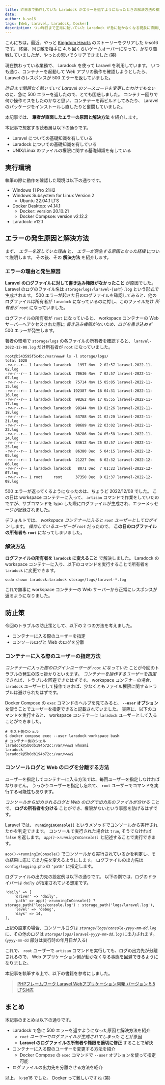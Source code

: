 ```yaml
---
title: 昨日まで動作していた Laradock がエラーを返すようになったときの解決方法の模索
date: 
author: k-so16
tags: [Web, Laravel, Laradock, Docker]
description: つい昨日まで正常に動いていた Laradock が急に動かなくなる現象に直面したので、その原因と解決方法を紹介します。
---
```


こんにちは。最近、やっと [Kingdom Hearts](https://www.jp.square-enix.com/kingdom/) のストーリーをクリアした k-so16 です。
終盤、同じ敵を相手に 4, 5 回くらいゲームオーバーになって、かなり苦戦していましたが、やっとの思いでクリアできました (笑)

現在携わっている業務で、 Laradock を使って Laravel を利用しています。
いつも通り、コンテナーを起動して Web アプリの動作を確認しようとしたら、 Laravel のレスポンスが 500 エラーを返していました。

*昨日まで問題なく動いていて Laravel のソースコードを変更したわけでもない* のに、急に 500 エラーを返したので、とても困惑しました。
コンテナー回りで何か操作ミスをしたのかなと思い、コンテナーを再ビルドしてみたり、 Laravel のパッケージをインストールし直したりと奮闘していました。

本記事では、 **筆者が直面したエラーの原因と解決方法** を紹介します。

本記事で想定する読者層は以下の通りです。

- Laravel についての基礎知識を有している
- Laradock についての基礎知識を有している
- UNIX/Linux のファイルの権限に関する基礎知識を有している

## 実行環境

執筆の際に動作を確認した環境は以下の通りです。

- Windows 11 Pro 21H2
- Windows Subsystem for Linux Version 2
    - Ubuntu 22.04.1 LTS
- Docker Desktop: v4.14.1
    - Docker: version 20.10.21
    - Docker Compsoe: version v2.12.2
- Laradock: v12.1

## エラーの発生原因と解決方法

まず、 *エラーを返していた理由* と、 *エラーが発生する原因となった経緯* について説明します。
その後、その **解決方法** を紹介します。

### エラーの理由と発生原因

**Laravel のログファイルに対して書き込み権限がなかったこと** が原因でした。
Laravel のログのファイル名は `storage/logs/laravel-{日付}.log` という形式で生成されます。
500 エラーが起きた日のログファイルを確認してみると、他のログファイルは所有者が `laradock` になっているのに対し、このファイルだけ *所有者が `root`* になっていました。

ログファイルの所有者が `root` になっていると、 workspace コンテナーの Web サーバーへアクセスされた際に  *書き込み権限がないため、ログを書き込めず* 500 エラーが発生します。

著者の環境で `storage/logs` の各ファイルの所有者を確認すると、 `laravel-2022-12-08.log` だけ所有者が `root` になっていました。

```bash{16}:title=ログファイルの権限の確認
root@b543595f5c4b:/var/www# ls -l storage/logs/
total 1028
-rw-r--r-- 1 laradock laradock   1957 Nov  2 02:57 laravel-2022-11-02.log
-rw-r--r-- 1 laradock laradock  70636 Nov  7 02:57 laravel-2022-11-07.log
-rw-r--r-- 1 laradock laradock  75714 Nov 15 05:05 laravel-2022-11-15.log
-rw-r--r-- 1 laradock laradock 192387 Nov 16 04:31 laravel-2022-11-16.log
-rw-r--r-- 1 laradock laradock  98262 Nov 17 05:55 laravel-2022-11-17.log
-rw-r--r-- 1 laradock laradock  98144 Nov 18 02:26 laravel-2022-11-18.log
-rw-r--r-- 1 laradock laradock  63788 Nov 21 02:20 laravel-2022-11-21.log
-rw-r--r-- 1 laradock laradock  98689 Nov 22 03:02 laravel-2022-11-22.log
-rw-r--r-- 1 laradock laradock  38286 Nov 24 05:58 laravel-2022-11-24.log
-rw-r--r-- 1 laradock laradock  84612 Nov 25 02:57 laravel-2022-11-25.log
-rw-r--r-- 1 laradock laradock  86380 Dec  5 04:15 laravel-2022-12-05.log
-rw-r--r-- 1 laradock laradock  21227 Dec  6 02:32 laravel-2022-12-06.log
-rw-r--r-- 1 laradock laradock   8071 Dec  7 01:22 laravel-2022-12-07.log
-rw-r--r-- 1 root     root      37350 Dec  8 02:37 laravel-2022-12-08.log
```

500 エラーが返ってくるようになったのは、ちょうど 2022/12/08 でした。
この日は workspace コンテナーに入って、 `artisan` コマンドで作業をしていたのですが、サブコマンドを typo した際にログファイルが生成され、エラーメッセージが記録されました。

デフォルトでは、 *workspace コンテナーに入ると `root` ユーザーとしてログイン* します。
*操作しているユーザーが `root`* だったので、 **この日のログファイルの所有者も `root`** になってしまいました。

### 解決方法

**ログファイルの所有者を `laradock` に変えること** で解決しました。
Laradock の workspace コンテナーに入り、以下のコマンドを実行することで所有者を `laradock` に変更できます。

```bash:title=ログファイルの所有者の変更
sudo chown laradock:laradock storage/logs/laravel-*.log
```

これで無事に workspace コンテナーの Web サーバーから正常にレスポンスが返るようになりました。

## 防止策

今回のトラブルの防止策として、以下の 2 つの方法を考えました。

- コンテナーに入る際のユーザーを指定
- コンソールログと Web のログを分離

### コンテナーに入る際のユーザーの指定方法

*コンテナーに入った際のログインユーザーが `root` になっていた* ことが今回のトラブルの発生の取っ掛かりといえます。
*コンテナーを操作するユーザーを指定* できれば、トラブルを回避できたはずです。
workspace コンテナーの場合、 `laradock` ユーザーとして操作できれば、少なくともファイル権限に関するトラブルは避けられたはずです。

Docker Compose の `exec` コマンドのヘルプを見てみると、 **`--user` オプション** を使うことでユーザーを指定できると記載されていました。
実際に、以下のコマンドを実行すると、 workspace コンテナーに `laradock` ユーザーとして入ることができました。

```bash:title=ログインユーザーの指定
# ホスト側のシェル
$ docker compose exec --user laradock workspace bash
# コンテナー側のシェル
laradock@5b0db194b72c:/var/www$ whoami
laradock
laradock@5b0db194b72c:/var/www$
```

### コンソールログと Web のログを分離する方法

ユーザーを指定してコンテナーに入る方法では、毎回ユーザーを指定しなければなりません。
うっかりユーザーを指定し忘れて、 `root` ユーザーでコマンドを実行する可能性もあります。

*コンソールから出力されるログと Web のログで出力先のファイルが分ける* ことで、 **ログの所有者を分ける** ことができ、権限がないという事態を防げるはずです。

Laravel では、 **[`runningInConsole()`](https://laravel.com/api/9.x/Illuminate/Contracts/Foundation/Application.html#method_runningInConsole)** というメソッドでコンソールから実行されたかを判定できます。
コンソールで実行された場合は `true`, そうでなければ `false` を返します。
*`app()->runningInConsole()`* と記述することで実行できます。

`aoo()->runningInConsole()` でコンソールから実行されているかを判定し、その結果に応じて出力先を変えるようにします。
ログファイルの出力先は `config/logging.php` の `'path'` に指定します。

ログファイルの出力先の設定例は以下の通りです。
以下の例では、ログのドライバーは `daily` が指定されている想定です。

```php{3}:title=config/logging.php
'daily' => [
    'driver' => 'daily',
    'path' => app()->runningInConsole() ? storage_path('logs/console.log') : storage_path('logs/laravel.log'),
    'level' => 'debug',
    'days' => 14,
],
```

上記の設定の場合、コンソールログは *`storage/logs/console-yyyy-mm-dd.log`* に、その他のログは *`storage/logs/laravel-yyyy-mm-dd.log`* に出力されます。
(`yyyy-mm-dd` 部分は実行時の年月日が入る)

これで、 `root` ユーザーで `artisan` コマンドを実行しても、ログの出力先が分離されるので、 Web アプリケーション側が動かなくなる事態を回避できるようになりました。

本記事を執筆する上で、以下の書籍を参考にしました。

> [PHPフレームワーク Laravel Webアプリケーション開発 バージョン 5.5 LTS対応](https://www.socym.co.jp/book/1184)

## まとめ

本記事のまとめは以下の通りです。

- Laradock で急に 500 エラーを返すようになった原因と解決方法を紹介
    - *`root` ユーザーでログファイルが生成されてしまった* ことが原因
    - **Laravel のログファイルの所有者や権限を適切に修正** することで解決
- コンテナーに入る際のユーザーを変更する方法を紹介
    - Docker Compose の `exec` コマンドで `--user` オプションを使って指定可能
- ログファイルの出力先を分離させる方法を紹介

以上、 k-so16 でした。
Docker って難しいですね (笑)
